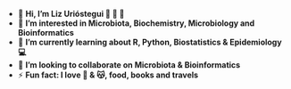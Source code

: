 -  👋 **Hi, I’m Liz Urióstegui 🧫 🧬 🔬** 
- 👀 **I’m interested in Microbiota, Biochemistry, Microbiology and Bioinformatics** 
- 🌱 **I’m currently learning about R, Python, Biostatistics & Epidemiology 💻** 
- 💞️ **I’m looking to collaborate on Microbiota & Bioinformatics** 
- ⚡ **Fun fact: I love 🐶 & 😽, food, books and travels** 

<!---
Lixy7/Lixy7 is a ✨ special ✨ repository because its `README.md` (this file) appears on your GitHub profile.
You can click the Preview link to take a look at your changes.
--->
